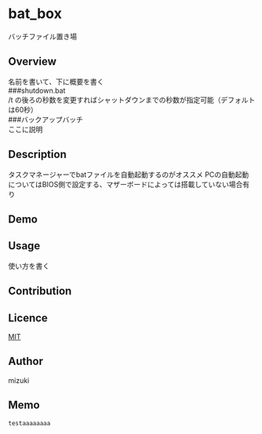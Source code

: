 # bat_box
バッチファイル置き場

## Overview
名前を書いて、下に概要を書く  
###shutdown.bat  
 /t の後ろの秒数を変更すればシャットダウンまでの秒数が指定可能（デフォルトは60秒）  
###バックアップバッチ  
 ここに説明  
## Description
タスクマネージャーでbatファイルを自動起動するのがオススメ
PCの自動起動についてはBIOS側で設定する、マザーボードによっては搭載していない場合有り

## Demo

## Usage
使い方を書く

## Contribution

## Licence

[MIT](https://github.com/tcnksm/tool/blob/master/LICENCE)

## Author
mizuki

## Memo
```
testaaaaaaaa
```
